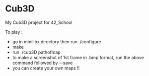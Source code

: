 # Cub3D
My Cub3D project for 42_School

To play :

- go in minilibx directory then run ./configure
- make
- run ./cub3D pathofmap
- to make a screenshot of 1st frame in .bmp format, run the above command followed by --save
- you can create your own maps !!

